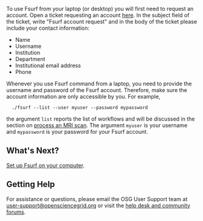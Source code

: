 [title]: - "Requesting an Fsurf Account"

To use Fsurf from your laptop (or desktop) you will first need to request an account. Open a ticket requesting an account [here](https://support.opensciencegrid.org/support/tickets/new). In the subject field of the ticket, write "Fsurf account request" and in the body of the ticket please include your contact information:

* Name
* Username 
* Institution
* Department
* Institutional email address
* Phone

Whenever you use Fsurf command from a laptop, you need to provide the username and password of the Fsurf account.  Therefore, make sure the account information are only accessible by you. For example,

      ./fsurf --list --user myuser --password mypassword

the argument `list` reports the list of workflows and will be discussed in the  section on 
[process an MRI scan](https://support.opensciencegrid.org/support/solutions/articles/12000008490-anlysis-of-a-brain-mri-scan).
The argument `myuser` is your username and `mypassword` is your password for your Fsurf account.  

## What's Next?

[Set up Fsurf on your computer](https://support.opensciencegrid.org/solution/articles/12000008488-set-up-fsurf-on-your-laptop).

## Getting Help
For assistance or questions, please email the OSG User Support team  at [user-support@opensciencegrid.org](mailto:user-support@opensciencegrid.org) or visit the [help desk and community forums](http://support.opensciencegrid.org).
